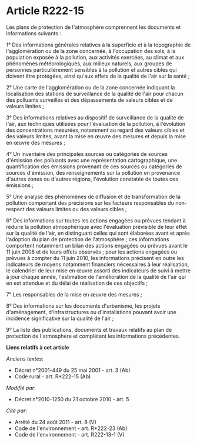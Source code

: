 # Article R222-15

Les plans de protection de l'atmosphère comprennent les documents et informations suivants :

1° Des informations générales relatives à la superficie et à la topographie de l'agglomération ou de la zone concernée, à
l'occupation des sols, à la population exposée à la pollution, aux activités exercées, au climat et aux phénomènes
météorologiques, aux milieux naturels, aux groupes de personnes particulièrement sensibles à la pollution et autres cibles
qui doivent être protégées, ainsi qu'aux effets de la qualité de l'air sur la santé ;

2° Une carte de l'agglomération ou de la zone concernée indiquant la localisation des stations de surveillance de la qualité
de l'air pour chacun des polluants surveillés et des dépassements de valeurs cibles et de valeurs limites ;

3° Des informations relatives au dispositif de surveillance de la qualité de l'air, aux techniques utilisées pour
l'évaluation de la pollution, à l'évolution des concentrations mesurées, notamment au regard des valeurs cibles et des
valeurs limites, avant la mise en œuvre des mesures et depuis la mise en œuvre des mesures ;

4° Un inventaire des principales sources ou catégories de sources d'émission des polluants avec une représentation
cartographique, une quantification des émissions provenant de ces sources ou catégories de sources d'émission, des
renseignements sur la pollution en provenance d'autres zones ou d'autres régions, l'évolution constatée de toutes ces
émissions ;

5° Une analyse des phénomènes de diffusion et de transformation de la pollution comportant des précisions sur les facteurs
responsables du non-respect des valeurs limites ou des valeurs cibles ;

6° Des informations sur toutes les actions engagées ou prévues tendant à réduire la pollution atmosphérique avec l'évaluation
prévisible de leur effet sur la qualité de l'air, en distinguant celles qui sont élaborées avant et après l'adoption du plan
de protection de l'atmosphère ; ces informations comportent notamment un bilan des actions engagées ou prévues avant le 11
juin 2008 et de leurs effets observés ; pour les actions engagées ou prévues à compter du 11 juin 2010, les informations
précisent en outre les indicateurs de moyens notamment financiers nécessaires à leur réalisation, le calendrier de leur mise
en œuvre assorti des indicateurs de suivi à mettre à jour chaque année, l'estimation de l'amélioration de la qualité de l'air
qui en est attendue et du délai de réalisation de ces objectifs ;

7° Les responsables de la mise en œuvre des mesures ;

8° Des informations sur les documents d'urbanisme, les projets d'aménagement, d'infrastructures ou d'installations pouvant
avoir une incidence significative sur la qualité de l'air ;

9° La liste des publications, documents et travaux relatifs au plan de protection de l'atmosphère et complétant les
informations précédentes.

**Liens relatifs à cet article**

_Anciens textes_:

  - Décret n°2001-449 du 25 mai 2001 - art. 3 (Ab)
  - Code rural - art. R*222-15 (Ab)

_Modifié par_:

  - Décret n°2010-1250 du 21 octobre 2010 - art. 5

_Cité par_:

  - Arrêté du 24 août 2011 - art. 8 (V)
  - Code de l'environnement - art. R*222-23 (Ab)
  - Code de l'environnement - art. R222-13-1 (V)
